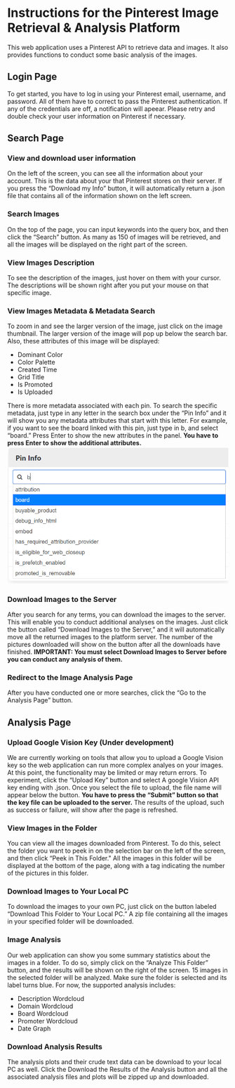 # Instructions for the Pinterest Image Retrieval & Analysis Platform 
This web application uses a Pinterest API to retrieve data and images. It also provides functions to conduct some basic analysis of the images.

## Login Page
To get started, you have to log in using your Pinterest email, username, and password. All of them have to correct to pass the Pinterest authentication. If any of the credentials are off, a notification will apeear. Please retry and double check your user information on Pinterest if necessary.

## Search Page
### View and download user information
On the left of the screen, you can see all the information about your account. This is the data about your that Pinterest stores on their server. If you press the “Download my Info” button, it will automatically return a .json file that contains all of the information shown on the left screen.
### Search Images
On the top of the page, you can input keywords into the query box, and then click the “Search” button. As many as 150 of images will be retrieved, and all the images will be displayed on the right part of the screen. 
### View Images Description
To see the description of the images, just hover on them with your cursor. The descriptions will be shown right after you put your mouse on that specific image.
### View Images Metadata & Metadata Search
To zoom in and see the larger version of the image, just click on the image thumbnail. The larger version of the image will pop up below the search bar. Also, these attributes of this image will be displayed:
-	Dominant Color 
-	Color Palette
-	Created Time
-	Grid Title
-	Is Promoted
-	Is Uploaded

There is more metadata associated with each pin. To search the specific metadata, just type in any letter in the search box under the “Pin Info” and it will show you any metadata attributes that start with this letter. For example, if you want to see the board linked with this pin, just type in b, and select “board.” Press Enter to show the new attributes in the panel. **You have to press Enter to show the additional attributes.**
![](https://github.com/ReichYang/dil-pin/blob/master/search.png)


### Download Images to the Server
After you search for any terms, you can download the images to the server. This will enable you to conduct additional analyses on the images. Just click the button called “Download Images to the Server,” and it will automatically move all the returned images to the platform server. The number of the pictures downloaded will show on the button after all the downloads have finished. **IMPORTANT: You must select Download Images to Server before you can conduct any analysis of them.**

### Redirect to the Image Analysis Page
After you have conducted one or more searches, click the “Go to the Analysis Page” button.

## Analysis Page
### Upload Google Vision Key (Under development)
We are currently working on tools that allow you to upload a Google Vision key so the web application can run more complex analyes on your images. At this point, the functionality may be limited or may return errors. To experiment, click the “Upload Key” button and select A google Vision API key ending with .json. Once you select the file to upload, the file name will appear below the button. **You have to press the “Submit” button so that the key file can be uploaded to the server.** The results of the upload, such as success or failure, will show after the page is refreshed.
### View Images in the Folder
You can view all the images downloaded from Pinterest. To do this, select the folder you want to peek in on the selection bar on the left of the screen, and then click “Peek in This Folder." All the images in this folder will be displayed at the bottom of the page, along with a tag indicating the number of the pictures in this folder.
### Download Images to Your Local PC
To download the images to your own PC, just click on the button labeled “Download This Folder to Your Local PC.” A zip file containing all the images in your specified folder will be downloaded.
### Image Analysis
Our web application can show you some summary statistics about the images in a folder. To do so, simply click on the “Analyze This Folder” button, and the results will be shown on the right of the screen. 15 images in the selected folder will be analyzed. Make sure the folder is selected and its label turns blue. For now, the supported analysis includes:
-	Description Wordcloud
-	Domain Wordcloud
-	Board Wordcloud
-	Promoter Wordcloud
-	Date Graph

### Download Analysis Results
The analysis plots and their crude text data can be download to your local PC as well. Click the Download the Results of the Analysis button and all the associated analysis files and plots will be zipped up and downloaded.

